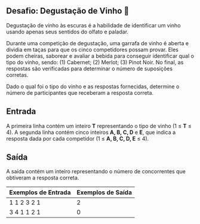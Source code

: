 ## Desafio: Degustação de Vinho :wine_glass:

Degustação de vinho às escuras é a habilidade de identificar um vinho usando apenas seus sentidos do olfato e paladar.

Durante uma competição de degustação, uma garrafa de vinho é aberta e dividia em taças para que os cinco competidores possam provar. Eles podem cheiras, saborear e avaliar a bebida para conseguir identificar qual o tipo do vinho, sendo: (1) Cabernet; (2) Merlot; (3) Pinot Noir. No final, as respostas são verificadas para determinar o número de suposições corretas.

Dado o qual foi o tipo do vinho e as respostas fornecidas, determine o número de participantes que receberam a resposta correta.

## Entrada

A primeira linha contém um inteiro **T** representando o tipo de vinho (1 ≤ **T** ≤ 4). A segunda linha contém cinco inteiros **A, B, C, D** e **E**, que indica a resposta dada por cada competidor (1 ≤ **A, B, C, D, E** ≤ 4).

## Saída

A saída contém um inteiro representando o número de concorrentes que obtiveram a resposta correta.

 

| Exemplos de Entrada | Exemplos de Saída |
| ------------------- | ----------------- |
| 1 1 2 3 2 1         | 2                 |
| 3 4 1 1 2 1         | 0                 |